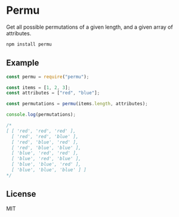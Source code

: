 # Permu

Get all possible permutations of a given length, and a given array of attributes.

```bash
npm install permu
```

## Example

```js
const permu = require("permu");

const items = [1, 2, 3];
const attributes = ["red", "blue"];

const permutations = permu(items.length, attributes);

console.log(permutations);

/*
[ [ 'red', 'red', 'red' ],
  [ 'red', 'red', 'blue' ],
  [ 'red', 'blue', 'red' ],
  [ 'red', 'blue', 'blue' ],
  [ 'blue', 'red', 'red' ],
  [ 'blue', 'red', 'blue' ],
  [ 'blue', 'blue', 'red' ],
  [ 'blue', 'blue', 'blue' ] ]
*/
```

## License

MIT
